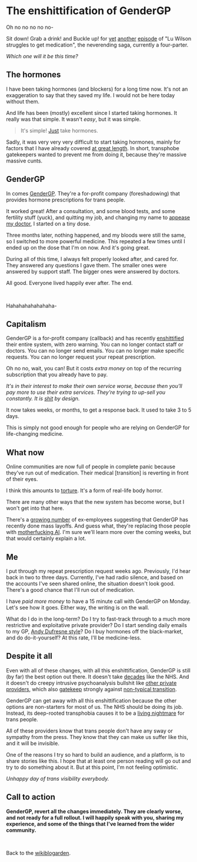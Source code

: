 # The enshittification of GenderGP

Oh no no no no no-

Sit down! Grab a drink! and Buckle up! for [yet](https://www.todepond.com/wikiblogarden/health/sulfasalazine/) [another](https://www.todepond.com/wikiblogarden/health/sulfasalazine/two) [episode](https://www.todepond.com/wikiblogarden/health/conversion-therapy/) of "Lu Wilson struggles to get medication", the neverending saga, currently a four-parter.

*Which one will it be this time?*

## The hormones

I have been taking hormones (and blockers) for a long time now. It's not an exaggeration to say that they saved my life. I would not be here today without them.

And life has been (mostly) excellent since I started taking hormones. It really was that simple. It wasn't *easy*, but it was simple.

> It's simple! [Just](https://www.todepond.com/wikiblogarden/better-computing/just/) take hormones.

Sadly, it was very very very difficult to start taking hormones, mainly for factors that I have already covered [at great length](https://www.todepond.com/wikiblogarden/health/conversion-therapy/). In short, transphobe gatekeepers wanted to prevent me from doing it, because they're massive massive cunts.

## GenderGP

In comes [GenderGP](https://www.gendergp.com/). They're a for-profit company (foreshadowing) that provides hormone prescriptions for trans people. 

It worked great! After a consultation, and some blood tests, and some fertility stuff (yuck), and quitting my job, and changing my name to [appease my doctor](https://www.todepond.com/wikiblogarden/my-name/), I started on a tiny dose.

Three months later, nothing happened, and my bloods were still the same, so I switched to more powerful medicine. This repeated a few times until I ended up on the dose that I'm on now. And it's going great. 

During all of this time, I always felt properly looked after, and cared for. They answered any questions I gave them. The smaller ones were answered by support staff. The bigger ones were answered by doctors.

All good. Everyone lived happily ever after. The end. 

<br>

Hahahahahahahaha-

## Capitalism

GenderGP is a for-profit company (callback) and has recently [enshittified](https://doctorow.medium.com/social-quitting-1ce85b67b456) their entire system, with zero warning. You can no longer contact staff or doctors. You can no longer send emails. You can no longer make specific requests. You can no longer request your repeat prescription. 

Oh no no, wait, you can! But it costs *extra money* on top of the recurring subscription that you already have to pay. 

*It's in their interest to make their own service worse, because then you'll pay more to use their extra services. They're trying to up-sell you constantly. It is [shit](https://www.ft.com/content/6fb1602d-a08b-4a8c-bac0-047b7d64aba5) by design.*

It now takes weeks, or months, to get a response back. It used to take 3 to 5 days.

This is simply not good enough for people who are relying on GenderGP for life-changing medicine.

## What now

Online communities are now full of people in complete panic because they've run out of medication. Their medical [transition] is reverting in front of their eyes.

I think this amounts to [torture](/wikiblogarden/academia/experience). It's a form of real-life body horror. 

There are many other ways that the new system has become worse, but I won't get into that here.

There's a [growing number](https://youtu.be/H5N8gN1LDqE?si=hmvp61DGYm1h7ht-) of ex-employees suggesting that GenderGP has recently done mass layoffs. And guess what, they're replacing those people with [motherfucking AI](https://www.todepond.com/wikiblogarden/better-computing/worse-computing/artificial-intelligence/bad/good/). I'm sure we'll learn more over the coming weeks, but that would certainly explain a lot.

## Me

I put through my repeat prescription request weeks ago. Previously, I'd hear back in two to three days. Currently, I've had radio silence, and based on the accounts I've seen shared online, the situation doesn't look good. There's a good chance that I'll run out of medication.

I have *paid more money* to have a 15 minute call with GenderGP on Monday. Let's see how it goes. Either way, the writing is on the wall.

What do I do in the long-term? Do I try to fast-track through to a much more restrictive and exploitative private provider? Do I start sending daily emails to my GP, [Andy Dufresne style](https://youtu.be/-nkXe2XpqEk?si=rnA9_Ks4nD7aMHv6)? Do I buy hormones off the black-market, and do do-it-yourself? At this rate, I'll be medicine-less.

## Despite it all

Even with all of these changes, with all this enshittification, GenderGP is still (by far) the best option out there. It doesn't take [decades](https://www.thepinknews.com/2023/08/07/nhs-wait-times-trans-healthcare-porterbrook/) like the NHS. And it doesn't do creepy intrusive psychoanalysis bullshit like [other private providers](https://www.todepond.com/wikiblogarden/men), which also [gatekeep](/wikiblogarden/academia/experience) strongly against [non-typical transition](https://www.todepond.com/wikiblogarden/health/transition/in-slow-motion/).

GenderGP can get away with all this enshittification because the other options are non-starters for most of us. The NHS should be doing its job. Instead, its deep-rooted transphobia causes it to be a [living nightmare](/wikiblogarden/academia/experience) for trans people.

All of these providers know that trans people don't have any sway or sympathy from the press. They know that they can make us suffer like this, and it will be invisible.

One of the reasons I try so hard to build an audience, and a platform, is to share stories like this. I hope that at least one person reading will go out and try to do something about it. But at this point, I'm not feeling optimistic.

*Unhappy day of trans visibility everybody.*

## Call to action

**GenderGP, revert all the changes immediately. They are clearly worse, and not ready for a full rollout. I will happily speak with you, sharing my experience, and some of the things that I've learned from the wider community.**

<br>

Back to the [wikiblogarden](/wikiblogarden).
